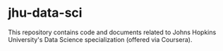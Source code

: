 jhu-data-sci
============

This repository contains code and documents related to Johns Hopkins University's Data Science specialization (offered via Coursera).

